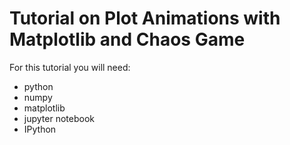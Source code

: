 # Tutorial on Plot Animations with Matplotlib and Chaos Game

For this tutorial you will need:
- python
- numpy
- matplotlib
- jupyter notebook
- IPython
 
